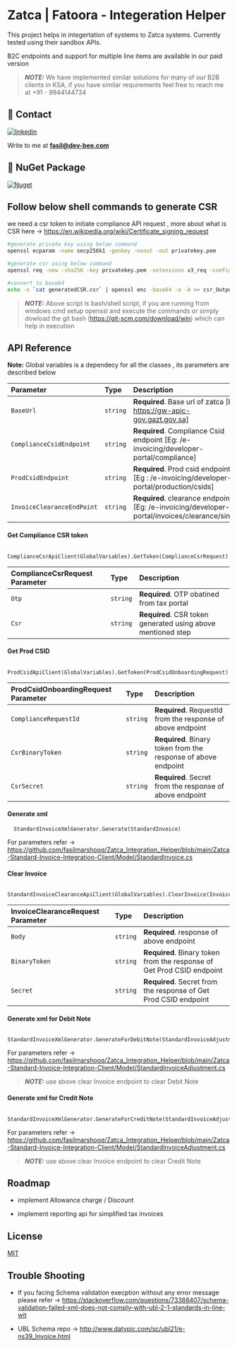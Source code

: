 
# Zatca | Fatoora - Integeration Helper

This project helps in integertation of systems to Zatca systems.
Currently tested using their sandbox APIs.

B2C endpoints and support for multiple line items are available in our paid version


> **_NOTE:_** We have implemented similar solutions for many of our B2B clients in KSA, if you have similar requirements feel free to reach me at +91 - 9944144734

## 🔗 Contact
[![linkedin](https://img.shields.io/badge/linkedin-0A66C2?style=for-the-badge&logo=linkedin&logoColor=white)](https://www.linkedin.com/in/fasilmarshooq)

Write to me at **fasil@dev-bee.com**

## 🔗 NuGet Package
[![Nuget](https://img.shields.io/nuget/dt/Bee.ZatcaHelper?color=Blue&label=Nuget&logo=Nuget&style=flat-square)](https://www.nuget.org/packages/Bee.ZatcaHelper/)


## Follow below shell commands to generate CSR 

we need a csr token to initiate compliance API request , more about what is CSR here -> https://en.wikipedia.org/wiki/Certificate_signing_request

```bash
#generate private key using below command
openssl ecparam -name secp256k1 -genkey -noout -out privatekey.pem

#generate csr using below command
openssl req -new -sha256 -key privatekey.pem -extensions v3_req -config cert.cnf -out generatedCSR.csr

#convert to base64
echo -n `cat generatedCSR.csr` | openssl enc -base64 -a -A >> csr_Output.txt
```
> **_NOTE:_** Above script is bash/shell script, if you are running from windows cmd setup openssl and execute the commands or simply dowload the git bash (https://git-scm.com/download/win) which can help in execution  
## API Reference

**Note:** Global variables is a dependecy for all the classes , its parameters are described below

| Parameter | Type     | Description                       |
| :-------- | :------- | :-------------------------------- |
| `BaseUrl`      | `string` | **Required**. Base url of zatca [Eg: https://gw-apic-gov.gazt.gov.sa] |
| `ComplianceCsidEndpoint`      | `string` | **Required**. Compliance Csid endpoint [Eg: /e-invoicing/developer-portal/compliance] |
| `ProdCsidEndpoint`      | `string` | **Required**. Prod csid endpoint [Eg : /e-invoicing/developer-portal/production/csids] |
| `InvoiceClearanceEndPoint`      | `string` | **Required**. clearance endpoint [Eg: /e-invoicing/developer-portal/invoices/clearance/single] |

#### Get Compliance CSR token

```http
 ComplianceCsrApiClient(GlobalVariables).GetToken(ComplianceCsrRequest)
```

| ComplianceCsrRequest Parameter | Type     | Description                |
| :-------- | :------- | :------------------------- |
| `Otp` | `string` | **Required**. OTP obatined from tax portal |
| `Csr` | `string` | **Required**. CSR token generated using above mentioned step  |

#### Get Prod CSID

```http
  ProdCsidApiClient(GlobalVariables).GetToken(ProdCsidOnboardingRequest)
```

| ProdCsidOnboardingRequest Parameter | Type     | Description                       |
| :-------- | :------- | :-------------------------------- |
| `ComplianceRequestId`      | `string` | **Required**. RequestId from the response of above endpoint |
| `CsrBinaryToken`      | `string` | **Required**. Binary token from the response of above endpoint |
| `CsrSecret`      | `string` | **Required**. Secret from the response of above endpoint |

#### Generate xml

```http
  StandardInvoiceXmlGenerator.Generate(StandardInvoice)
```

For parameters refer ->  https://github.com/fasilmarshooq/Zatca_Integration_Helper/blob/main/Zatca-Standard-Invoice-Integration-Client/Model/StandardInvoice.cs

#### Clear Invoice

```http
  StandardInvoiceClearanceApiClient(GlobalVariables).ClearInvoice(InvoiceClearanceRequest)
```

| InvoiceClearanceRequest Parameter | Type     | Description                       |
| :-------- | :------- | :-------------------------------- |
| `Body`      | `string` | **Required**. response of above endpoint |
| `BinaryToken`      | `string` | **Required**. Binary token from the response of Get Prod CSID endpoint |
| `Secret`      | `string` | **Required**. Secret from the response of Get Prod CSID endpoint |

#### Generate xml for Debit Note

```http
  StandardInvoiceXmlGenerator.GenerateForDebitNote(StandardInvoiceAdjustment)
```

For parameters refer ->  https://github.com/fasilmarshooq/Zatca_Integration_Helper/blob/main/Zatca-Standard-Invoice-Integration-Client/Model/StandardInvoiceAdjustment.cs

> **_NOTE:_** use above clear Invoice endpoint to clear Debit Note

#### Generate xml for Credit Note

```http
  StandardInvoiceXmlGenerator.GenerateForCreditNote(StandardInvoiceAdjustment)
```

For parameters refer ->  https://github.com/fasilmarshooq/Zatca_Integration_Helper/blob/main/Zatca-Standard-Invoice-Integration-Client/Model/StandardInvoiceAdjustment.cs

> **_NOTE:_** use above clear Invoice endpoint to clear Credit Note
## Roadmap

- implement Allowance charge / Discount 

- implement reporting api for simplified tax invoices

## License

[MIT](https://choosealicense.com/licenses/mit/)

## Trouble Shooting

- If you facing Schema validation execption without any error message please refer -> https://stackoverflow.com/questions/73388407/schema-validation-failed-xml-does-not-comply-with-ubl-2-1-standards-in-line-wit

- UBL Schema repo -> http://www.datypic.com/sc/ubl21/e-ns39_Invoice.html

